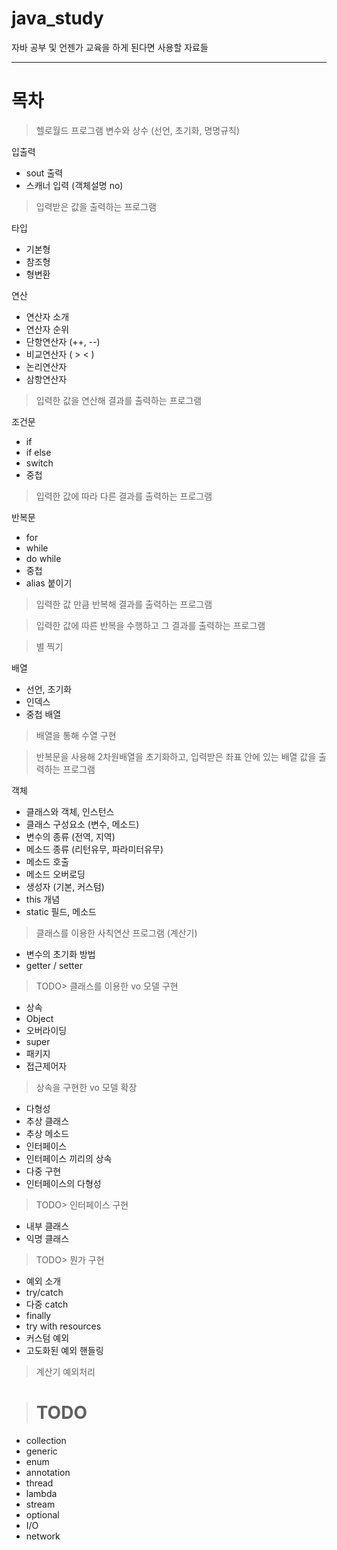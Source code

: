 # java_study
자바 공부 및 언젠가 교육을 하게 된다면 사용할 자료들

---

# 목차

> 헬로월드 프로그램
변수와 상수 (선언, 초기화, 명명규칙)

입출력
- sout 출력
- 스캐너 입력 (객체설명 no)
> 입력받은 값을 출력하는 프로그램

타입
- 기본형
- 참조형
- 형변환

연산
- 연산자 소개
- 연산자 순위
- 단항연산자 (++, --)
- 비교연산자 ( > < )
- 논리연산자
- 삼항연산자
> 입력한 값을 연산해 결과를 출력하는 프로그램

조건문
- if
- if else
- switch
- 중첩
> 입력한 값에 따라 다른 결과를 출력하는 프로그램

반복문
- for
- while
- do while
- 중첩
- alias 붙이기
> 입력한 값 만큼 반복해 결과를 출력하는 프로그램

> 입력한 값에 따른 반복을 수행하고 그 결과를 출력하는 프로그램

> 별 찍기

배열
- 선언, 초기화
- 인덱스
- 중첩 배열

> 배열을 통해 수열 구현

> 반복문을 사용해 2차원배열을 초기화하고, 입력받은 좌표 안에 있는 배열 값을 출력하는 프로그램


객체
- 클래스와 객체, 인스턴스
- 클래스 구성요소 (변수, 메소드)
- 변수의 종류 (전역, 지역)
- 메소드 종류 (리턴유무, 파라미터유무)
- 메소드 호출
- 메소드 오버로딩
- 생성자 (기본, 커스텀)
- this 개념
- static 필드, 메소드
> 클래스를 이용한 사칙연산 프로그램 (계산기)

- 변수의 초기화 방법
- getter / setter 
> TODO> 클래스를 이용한 vo 모델 구현

- 상속
- Object
- 오버라이딩
- super
- 패키지
- 접근제어자
> 상속을 구현한 vo 모델 확장

- 다형성
- 추상 클래스
- 추상 메소드
- 인터페이스
- 인터페이스 끼리의 상속
- 다중 구현
- 인터페이스의 다형성
> TODO> 인터페이스 구현

- 내부 클래스
- 익명 클래스
> TODO> 뭔가 구현

- 예외 소개
- try/catch
- 다중 catch
- finally
- try with resources
- 커스텀 예외
- 고도화된 예외 핸들링 
> 계산기 예외처리

> # TODO
- collection
- generic
- enum
- annotation
- thread
- lambda
- stream
- optional
- I/O
- network

